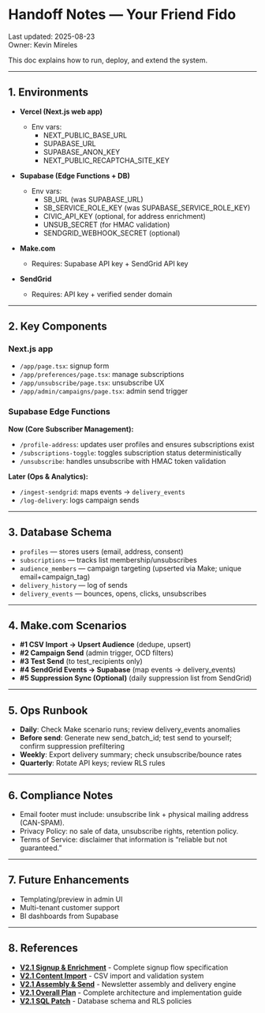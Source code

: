 # Handoff Notes — Your Friend Fido
Last updated: 2025-08-23  
Owner: Kevin Mireles  

This doc explains how to run, deploy, and extend the system.

---

## 1. Environments
- **Vercel (Next.js web app)**  
  - Env vars:  
    - NEXT_PUBLIC_BASE_URL  
    - SUPABASE_URL  
    - SUPABASE_ANON_KEY  
    - NEXT_PUBLIC_RECAPTCHA_SITE_KEY  

- **Supabase (Edge Functions + DB)**  
  - Env vars:  
    - SB_URL (was SUPABASE_URL)  
    - SB_SERVICE_ROLE_KEY (was SUPABASE_SERVICE_ROLE_KEY)  
    - CIVIC_API_KEY (optional, for address enrichment)  
    - UNSUB_SECRET (for HMAC validation)  
    - SENDGRID_WEBHOOK_SECRET (optional)  

- **Make.com**  
  - Requires: Supabase API key + SendGrid API key  

- **SendGrid**  
  - Requires: API key + verified sender domain  

---

## 2. Key Components

### Next.js app
- `/app/page.tsx`: signup form  
- `/app/preferences/page.tsx`: manage subscriptions  
- `/app/unsubscribe/page.tsx`: unsubscribe UX  
- `/app/admin/campaigns/page.tsx`: admin send trigger  

### Supabase Edge Functions

**Now (Core Subscriber Management):**
- `/profile-address`: updates user profiles and ensures subscriptions exist
- `/subscriptions-toggle`: toggles subscription status deterministically  
- `/unsubscribe`: handles unsubscribe with HMAC token validation

**Later (Ops & Analytics):**
- `/ingest-sendgrid`: maps events → `delivery_events`  
- `/log-delivery`: logs campaign sends  

---

## 3. Database Schema
- `profiles` — stores users (email, address, consent)  
- `subscriptions` — tracks list membership/unsubscribes  
- `audience_members` — campaign targeting (upserted via Make; unique email+campaign_tag)  
- `delivery_history` — log of sends  
- `delivery_events` — bounces, opens, clicks, unsubscribes  

---

## 4. Make.com Scenarios
- **#1 CSV Import → Upsert Audience** (dedupe, upsert)  
- **#2 Campaign Send** (admin trigger, OCD filters)  
- **#3 Test Send** (to test_recipients only)  
- **#4 SendGrid Events → Supabase** (map events → delivery_events)  
- **#5 Suppression Sync (Optional)** (daily suppression list from SendGrid)  

---

## 5. Ops Runbook
- **Daily**: Check Make scenario runs; review delivery_events anomalies  
- **Before send**: Generate new send_batch_id; test send to yourself; confirm suppression prefiltering  
- **Weekly**: Export delivery summary; check unsubscribe/bounce rates  
- **Quarterly**: Rotate API keys; review RLS rules  

---

## 6. Compliance Notes
- Email footer must include: unsubscribe link + physical mailing address (CAN-SPAM).  
- Privacy Policy: no sale of data, unsubscribe rights, retention policy.  
- Terms of Service: disclaimer that information is “reliable but not guaranteed.”  

---

## 7. Future Enhancements
- Templating/preview in admin UI  
- Multi-tenant customer support  
- BI dashboards from Supabase  

---

## 8. References
- **[V2.1 Signup & Enrichment](../V2_Requirements/yff-v2.1-01-signup.md)** - Complete signup flow specification
- **[V2.1 Content Import](../V2_Requirements/yff-v2.1-02-content-import.md)** - CSV import and validation system
- **[V2.1 Assembly & Send](../V2_Requirements/yff-v2.1-03-send.md)** - Newsletter assembly and delivery engine
- **[V2.1 Overall Plan](../V2_Requirements/yff-v2.1-04-overall-plan.md)** - Complete architecture and implementation guide
- **[V2.1 SQL Patch](../V2_Requirements/yff-v2.1_sql_patch.sql)** - Database schema and RLS policies
